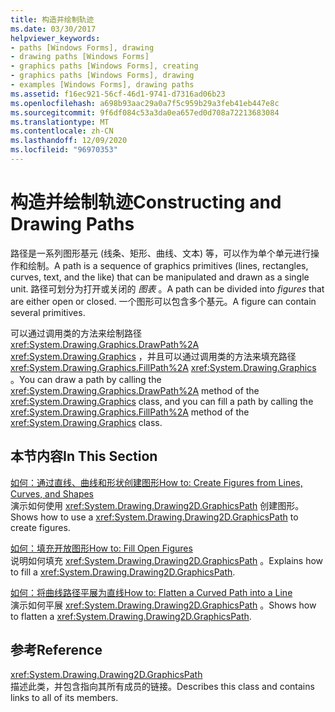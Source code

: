 ```yaml
---
title: 构造并绘制轨迹
ms.date: 03/30/2017
helpviewer_keywords:
- paths [Windows Forms], drawing
- drawing paths [Windows Forms]
- graphics paths [Windows Forms], creating
- graphics paths [Windows Forms], drawing
- examples [Windows Forms], drawing paths
ms.assetid: f16ec921-56cf-46d1-9741-d7316ad06b23
ms.openlocfilehash: a698b93aac29a0a7f5c959b29a3feb41eb447e8c
ms.sourcegitcommit: 9f6df084c53a3da0ea657ed0d708a72213683084
ms.translationtype: MT
ms.contentlocale: zh-CN
ms.lasthandoff: 12/09/2020
ms.locfileid: "96970353"
---
```

# <a name="constructing-and-drawing-paths"></a><span data-ttu-id="833af-102">构造并绘制轨迹</span><span class="sxs-lookup"><span data-stu-id="833af-102">Constructing and Drawing Paths</span></span>
<span data-ttu-id="833af-103">路径是一系列图形基元 (线条、矩形、曲线、文本) 等，可以作为单个单元进行操作和绘制。</span><span class="sxs-lookup"><span data-stu-id="833af-103">A path is a sequence of graphics primitives (lines, rectangles, curves, text, and the like) that can be manipulated and drawn as a single unit.</span></span> <span data-ttu-id="833af-104">路径可划分为打开或关闭的 *图表* 。</span><span class="sxs-lookup"><span data-stu-id="833af-104">A path can be divided into *figures* that are either open or closed.</span></span> <span data-ttu-id="833af-105">一个图形可以包含多个基元。</span><span class="sxs-lookup"><span data-stu-id="833af-105">A figure can contain several primitives.</span></span>  
  
 <span data-ttu-id="833af-106">可以通过调用类的方法来绘制路径 <xref:System.Drawing.Graphics.DrawPath%2A> <xref:System.Drawing.Graphics> ，并且可以通过调用类的方法来填充路径 <xref:System.Drawing.Graphics.FillPath%2A> <xref:System.Drawing.Graphics> 。</span><span class="sxs-lookup"><span data-stu-id="833af-106">You can draw a path by calling the <xref:System.Drawing.Graphics.DrawPath%2A> method of the <xref:System.Drawing.Graphics> class, and you can fill a path by calling the <xref:System.Drawing.Graphics.FillPath%2A> method of the <xref:System.Drawing.Graphics> class.</span></span>  
  
## <a name="in-this-section"></a><span data-ttu-id="833af-107">本节内容</span><span class="sxs-lookup"><span data-stu-id="833af-107">In This Section</span></span>  
 [<span data-ttu-id="833af-108">如何：通过直线、曲线和形状创建图形</span><span class="sxs-lookup"><span data-stu-id="833af-108">How to: Create Figures from Lines, Curves, and Shapes</span></span>](how-to-create-figures-from-lines-curves-and-shapes.md)  
 <span data-ttu-id="833af-109">演示如何使用 <xref:System.Drawing.Drawing2D.GraphicsPath> 创建图形。</span><span class="sxs-lookup"><span data-stu-id="833af-109">Shows how to use a <xref:System.Drawing.Drawing2D.GraphicsPath> to create figures.</span></span>  
  
 [<span data-ttu-id="833af-110">如何：填充开放图形</span><span class="sxs-lookup"><span data-stu-id="833af-110">How to: Fill Open Figures</span></span>](how-to-fill-open-figures.md)  
 <span data-ttu-id="833af-111">说明如何填充 <xref:System.Drawing.Drawing2D.GraphicsPath> 。</span><span class="sxs-lookup"><span data-stu-id="833af-111">Explains how to fill a <xref:System.Drawing.Drawing2D.GraphicsPath>.</span></span>  
  
 [<span data-ttu-id="833af-112">如何：将曲线路径平展为直线</span><span class="sxs-lookup"><span data-stu-id="833af-112">How to: Flatten a Curved Path into a Line</span></span>](how-to-flatten-a-curved-path-into-a-line.md)  
 <span data-ttu-id="833af-113">演示如何平展 <xref:System.Drawing.Drawing2D.GraphicsPath> 。</span><span class="sxs-lookup"><span data-stu-id="833af-113">Shows how to flatten a <xref:System.Drawing.Drawing2D.GraphicsPath>.</span></span>  
  
## <a name="reference"></a><span data-ttu-id="833af-114">参考</span><span class="sxs-lookup"><span data-stu-id="833af-114">Reference</span></span>  
 <xref:System.Drawing.Drawing2D.GraphicsPath>  
 <span data-ttu-id="833af-115">描述此类，并包含指向其所有成员的链接。</span><span class="sxs-lookup"><span data-stu-id="833af-115">Describes this class and contains links to all of its members.</span></span>
